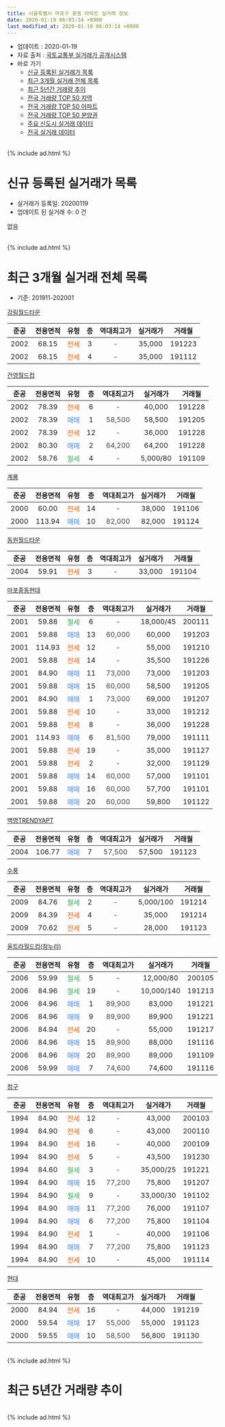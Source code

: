 ```yaml
---
title: 서울특별시 마포구 중동 아파트 실거래 정보
date: 2020-01-19 06:03:14 +0900
last_modified_at: 2020-01-19 06:03:14 +0900
---
```


* 업데이트 : 2020-01-19
* 자료 출처 : [국토교통부 실거래가 공개시스템](http://rt.molit.go.kr)
* 바로 가기
    * [신규 등록된 실거래가 목록](#신규-등록된-실거래가-목록)
    * [최근 3개월 실거래 전체 목록](#최근-3개월-실거래-전체-목록)
    * [최근 5년간 거래량 추이](#최근-5년간-거래량-추이)
    * [전국 거래량 TOP 50 지역](https://apt-info.github.io/apt-trade-info/최근-3개월-전국에서-가장-거래가-많이-발생한-지역)
    * [전국 거래량 TOP 50 아파트](https://apt-info.github.io/apt-trade-info/최근-3개월-전국에서-가장-거래가-많이-발생한-아파트)
    * [전국 거래량 TOP 50 분양권](https://apt-info.github.io/apt-trade-info/최근-3개월-전국에서-가장-거래가-많이-발생한-분양권)
    * [주요 신도시 실거래 데이터](https://apt-info.github.io/apt-trade-info/주요-신도시)
    * [전국 실거래 데이터](https://apt-info.github.io/apt-trade-info/전국)
<br>
{% include ad.html %}
<br>

# 신규 등록된 실거래가 목록
* 실거래가 등록일: 20200119
* 업데이트 된 실거래 수: 0 건

없음

<br>
{% include ad.html %}
<br>

# 최근 3개월 실거래 전체 목록
* 기준: 201911-202001


[강림월드타운](https://search.naver.com/search.naver?query=%EC%84%9C%EC%9A%B8%ED%8A%B9%EB%B3%84%EC%8B%9C+%EB%A7%88%ED%8F%AC%EA%B5%AC+%EC%A4%91%EB%8F%99+%EA%B0%95%EB%A6%BC%EC%9B%94%EB%93%9C%ED%83%80%EC%9A%B4)

|준공|전용면적|유형|층|역대최고가|실거래가|거래월|
|:---:|:---:|:---:|:---:|:---:|:---:|:---:|
|2002|68.15|<span style="color:#ff5a00">전세</span>|3|<span style="color:#444444">-</span>|35,000|191223|
|2002|68.15|<span style="color:#ff5a00">전세</span>|4|<span style="color:#444444">-</span>|35,000|191112|

[건영월드컵](https://search.naver.com/search.naver?query=%EC%84%9C%EC%9A%B8%ED%8A%B9%EB%B3%84%EC%8B%9C+%EB%A7%88%ED%8F%AC%EA%B5%AC+%EC%A4%91%EB%8F%99+%EA%B1%B4%EC%98%81%EC%9B%94%EB%93%9C%EC%BB%B5)

|준공|전용면적|유형|층|역대최고가|실거래가|거래월|
|:---:|:---:|:---:|:---:|:---:|:---:|:---:|
|2002|78.39|<span style="color:#ff5a00">전세</span>|6|<span style="color:#444444">-</span>|40,000|191228|
|2002|78.39|<span style="color:#4285f3">매매</span>|1|<span style="color:#444444">58,500</span>|58,500|191205|
|2002|78.39|<span style="color:#ff5a00">전세</span>|12|<span style="color:#444444">-</span>|36,000|191228|
|2002|80.30|<span style="color:#4285f3">매매</span>|2|<span style="color:#444444">64,200</span>|64,200|191228|
|2002|58.76|<span style="color:#34a853">월세</span>|4|<span style="color:#444444">-</span>|5,000/80|191109|

[계룡](https://search.naver.com/search.naver?query=%EC%84%9C%EC%9A%B8%ED%8A%B9%EB%B3%84%EC%8B%9C+%EB%A7%88%ED%8F%AC%EA%B5%AC+%EC%A4%91%EB%8F%99+%EA%B3%84%EB%A3%A1)

|준공|전용면적|유형|층|역대최고가|실거래가|거래월|
|:---:|:---:|:---:|:---:|:---:|:---:|:---:|
|2000|60.00|<span style="color:#ff5a00">전세</span>|14|<span style="color:#444444">-</span>|38,000|191106|
|2000|113.94|<span style="color:#4285f3">매매</span>|10|<span style="color:#444444">82,000</span>|82,000|191124|

[동원월드타운](https://search.naver.com/search.naver?query=%EC%84%9C%EC%9A%B8%ED%8A%B9%EB%B3%84%EC%8B%9C+%EB%A7%88%ED%8F%AC%EA%B5%AC+%EC%A4%91%EB%8F%99+%EB%8F%99%EC%9B%90%EC%9B%94%EB%93%9C%ED%83%80%EC%9A%B4)

|준공|전용면적|유형|층|역대최고가|실거래가|거래월|
|:---:|:---:|:---:|:---:|:---:|:---:|:---:|
|2004|59.91|<span style="color:#ff5a00">전세</span>|3|<span style="color:#444444">-</span>|33,000|191104|

[마포중동현대](https://search.naver.com/search.naver?query=%EC%84%9C%EC%9A%B8%ED%8A%B9%EB%B3%84%EC%8B%9C+%EB%A7%88%ED%8F%AC%EA%B5%AC+%EC%A4%91%EB%8F%99+%EB%A7%88%ED%8F%AC%EC%A4%91%EB%8F%99%ED%98%84%EB%8C%80)

|준공|전용면적|유형|층|역대최고가|실거래가|거래월|
|:---:|:---:|:---:|:---:|:---:|:---:|:---:|
|2001|59.88|<span style="color:#34a853">월세</span>|6|<span style="color:#444444">-</span>|18,000/45|200111|
|2001|59.88|<span style="color:#4285f3">매매</span>|13|<span style="color:#444444">60,000</span>|60,000|191203|
|2001|114.93|<span style="color:#ff5a00">전세</span>|12|<span style="color:#444444">-</span>|55,000|191210|
|2001|59.88|<span style="color:#ff5a00">전세</span>|14|<span style="color:#444444">-</span>|35,500|191226|
|2001|84.90|<span style="color:#4285f3">매매</span>|11|<span style="color:#444444">73,000</span>|73,000|191203|
|2001|59.88|<span style="color:#4285f3">매매</span>|15|<span style="color:#444444">60,000</span>|58,500|191205|
|2001|84.90|<span style="color:#4285f3">매매</span>|1|<span style="color:#444444">73,000</span>|69,000|191207|
|2001|59.88|<span style="color:#ff5a00">전세</span>|10|<span style="color:#444444">-</span>|33,000|191212|
|2001|59.88|<span style="color:#ff5a00">전세</span>|8|<span style="color:#444444">-</span>|36,000|191228|
|2001|114.93|<span style="color:#4285f3">매매</span>|6|<span style="color:#444444">81,500</span>|79,000|191111|
|2001|59.88|<span style="color:#ff5a00">전세</span>|19|<span style="color:#444444">-</span>|35,000|191127|
|2001|59.88|<span style="color:#ff5a00">전세</span>|2|<span style="color:#444444">-</span>|32,000|191129|
|2001|59.88|<span style="color:#4285f3">매매</span>|14|<span style="color:#444444">60,000</span>|57,000|191101|
|2001|59.88|<span style="color:#4285f3">매매</span>|16|<span style="color:#444444">60,000</span>|57,700|191101|
|2001|59.88|<span style="color:#4285f3">매매</span>|20|<span style="color:#444444">60,000</span>|59,800|191122|

[백명TRENDYAPT](https://search.naver.com/search.naver?query=%EC%84%9C%EC%9A%B8%ED%8A%B9%EB%B3%84%EC%8B%9C+%EB%A7%88%ED%8F%AC%EA%B5%AC+%EC%A4%91%EB%8F%99+%EB%B0%B1%EB%AA%85TRENDYAPT)

|준공|전용면적|유형|층|역대최고가|실거래가|거래월|
|:---:|:---:|:---:|:---:|:---:|:---:|:---:|
|2004|106.77|<span style="color:#4285f3">매매</span>|7|<span style="color:#444444">57,500</span>|57,500|191123|

[수풍](https://search.naver.com/search.naver?query=%EC%84%9C%EC%9A%B8%ED%8A%B9%EB%B3%84%EC%8B%9C+%EB%A7%88%ED%8F%AC%EA%B5%AC+%EC%A4%91%EB%8F%99+%EC%88%98%ED%92%8D)

|준공|전용면적|유형|층|역대최고가|실거래가|거래월|
|:---:|:---:|:---:|:---:|:---:|:---:|:---:|
|2009|84.76|<span style="color:#34a853">월세</span>|2|<span style="color:#444444">-</span>|5,000/100|191214|
|2009|84.39|<span style="color:#ff5a00">전세</span>|4|<span style="color:#444444">-</span>|35,000|191214|
|2009|70.62|<span style="color:#ff5a00">전세</span>|5|<span style="color:#444444">-</span>|28,000|191123|

[울트라월드컵(참누리)](https://search.naver.com/search.naver?query=%EC%84%9C%EC%9A%B8%ED%8A%B9%EB%B3%84%EC%8B%9C+%EB%A7%88%ED%8F%AC%EA%B5%AC+%EC%A4%91%EB%8F%99+%EC%9A%B8%ED%8A%B8%EB%9D%BC%EC%9B%94%EB%93%9C%EC%BB%B5%28%EC%B0%B8%EB%88%84%EB%A6%AC%29)

|준공|전용면적|유형|층|역대최고가|실거래가|거래월|
|:---:|:---:|:---:|:---:|:---:|:---:|:---:|
|2006|59.99|<span style="color:#34a853">월세</span>|5|<span style="color:#444444">-</span>|12,000/80|200105|
|2006|84.96|<span style="color:#34a853">월세</span>|19|<span style="color:#444444">-</span>|10,000/140|191213|
|2006|84.96|<span style="color:#4285f3">매매</span>|1|<span style="color:#444444">89,900</span>|83,000|191221|
|2006|84.96|<span style="color:#4285f3">매매</span>|9|<span style="color:#444444">89,900</span>|89,900|191221|
|2006|84.94|<span style="color:#ff5a00">전세</span>|20|<span style="color:#444444">-</span>|55,000|191217|
|2006|84.96|<span style="color:#4285f3">매매</span>|15|<span style="color:#444444">89,900</span>|88,000|191116|
|2006|84.96|<span style="color:#4285f3">매매</span>|20|<span style="color:#444444">89,900</span>|89,000|191109|
|2006|59.99|<span style="color:#4285f3">매매</span>|7|<span style="color:#444444">74,600</span>|74,600|191116|

[청구](https://search.naver.com/search.naver?query=%EC%84%9C%EC%9A%B8%ED%8A%B9%EB%B3%84%EC%8B%9C+%EB%A7%88%ED%8F%AC%EA%B5%AC+%EC%A4%91%EB%8F%99+%EC%B2%AD%EA%B5%AC)

|준공|전용면적|유형|층|역대최고가|실거래가|거래월|
|:---:|:---:|:---:|:---:|:---:|:---:|:---:|
|1994|84.90|<span style="color:#ff5a00">전세</span>|12|<span style="color:#444444">-</span>|43,000|200103|
|1994|84.90|<span style="color:#ff5a00">전세</span>|6|<span style="color:#444444">-</span>|43,000|200110|
|1994|84.90|<span style="color:#ff5a00">전세</span>|16|<span style="color:#444444">-</span>|40,000|200109|
|1994|84.90|<span style="color:#ff5a00">전세</span>|5|<span style="color:#444444">-</span>|43,500|191230|
|1994|84.60|<span style="color:#34a853">월세</span>|3|<span style="color:#444444">-</span>|35,000/25|191221|
|1994|84.90|<span style="color:#4285f3">매매</span>|15|<span style="color:#444444">77,200</span>|75,800|191207|
|1994|84.90|<span style="color:#34a853">월세</span>|9|<span style="color:#444444">-</span>|33,000/30|191102|
|1994|84.90|<span style="color:#4285f3">매매</span>|11|<span style="color:#444444">77,200</span>|76,000|191107|
|1994|84.90|<span style="color:#4285f3">매매</span>|6|<span style="color:#444444">77,200</span>|75,800|191104|
|1994|84.90|<span style="color:#ff5a00">전세</span>|1|<span style="color:#444444">-</span>|40,000|191106|
|1994|84.90|<span style="color:#4285f3">매매</span>|7|<span style="color:#444444">77,200</span>|75,800|191123|
|1994|84.90|<span style="color:#ff5a00">전세</span>|10|<span style="color:#444444">-</span>|45,000|191114|


<script async src="//pagead2.googlesyndication.com/pagead/js/adsbygoogle.js"></script>
<!-- 기본 -->
<ins class="adsbygoogle"
     style="display:block"
     data-ad-client="ca-pub-1142216861245946"
     data-ad-slot="4805727019"
     data-ad-format="auto"
     data-full-width-responsive="true"></ins>
<script>
(adsbygoogle = window.adsbygoogle || []).push({});
</script>


[현대](https://search.naver.com/search.naver?query=%EC%84%9C%EC%9A%B8%ED%8A%B9%EB%B3%84%EC%8B%9C+%EB%A7%88%ED%8F%AC%EA%B5%AC+%EC%A4%91%EB%8F%99+%ED%98%84%EB%8C%80)

|준공|전용면적|유형|층|역대최고가|실거래가|거래월|
|:---:|:---:|:---:|:---:|:---:|:---:|:---:|
|2000|84.94|<span style="color:#ff5a00">전세</span>|16|<span style="color:#444444">-</span>|44,000|191219|
|2000|59.54|<span style="color:#4285f3">매매</span>|17|<span style="color:#444444">55,000</span>|55,000|191123|
|2000|59.55|<span style="color:#4285f3">매매</span>|10|<span style="color:#444444">58,500</span>|56,800|191130|


<br>
{% include ad.html %}
<br>

# 최근 5년간 거래량 추이


<div style="width:100%;">
    <canvas id="deal_progress" height="200"></canvas>
</div>

<script>
new Chart(document.getElementById("deal_progress"), {
    type: 'line',
    data: {
        labels: ['201501','201502','201503','201504','201505','201506','201507','201508','201509','201510','201511','201512','201601','201602','201603','201604','201605','201606','201607','201608','201609','201610','201611','201612','201701','201702','201703','201704','201705','201706','201707','201708','201709','201710','201711','201712','201801','201802','201803','201804','201805','201806','201807','201808','201809','201810','201811','201812','201901','201902','201903','201904','201905','201906','201907','201908','201909','201910','201911','201912','202001'],
        datasets: [{
            label: '매매',
            pointRadius: 1,
            data: [21, 11, 12, 14, 15, 18, 13, 17, 19, 21, 7, 6, 11, 13, 23, 24, 24, 14, 11, 13, 16, 21, 7, 11, 5, 3, 10, 7, 14, 10, 11, 9, 11, 10, 12, 16, 24, 8, 12, 6, 4, 4, 15, 16, 10, 3, 0, 1, 0, 0, 1, 0, 1, 8, 9, 9, 6, 15, 14, 9, 0],
            borderColor: "rgba(255, 201, 14, 1)",
            backgroundColor: "rgba(255, 201, 14, 0.5)",
            fill: false,
            lineTension: 0
        },{
            label: '전월세',
            pointRadius: 1,
            data: [28, 23, 13, 21, 5, 13, 12, 13, 11, 17, 21, 11, 15, 10, 17, 20, 10, 9, 15, 15, 11, 10, 17, 8, 15, 18, 16, 14, 19, 10, 11, 4, 16, 13, 11, 20, 12, 22, 22, 16, 10, 11, 13, 17, 12, 14, 14, 16, 13, 16, 13, 7, 11, 11, 19, 13, 11, 14, 10, 14, 5],
            borderColor: "rgba(0, 141, 185, 1)",
            backgroundColor: "rgba(0, 141, 185, 0.5)",
            fill: false,
            lineTension: 0
        }
        ]
    },
    options: {
        responsive: true,
        title: {
            display: false
        },
        tooltips: {
            mode: 'index',
            intersect: false
        },
        hover: {
            mode: 'nearest',
            intersect: true
        },
        scales: {
            xAxes: [{
                display: true,
                scaleLabel: {
                    display: true,
                    labelString: '년/월'
                }
            }],
            yAxes: [{
                display: true,
                ticks: {
                    suggestedMin: 0,
                },
                scaleLabel: {
                    display: true,
                    labelString: '실거래 수'
                }
            }]
        }
    }
});

</script>


<br>
{% include ad.html %}
<br>

